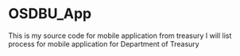 # OSDBU_App
This is my source code for mobile application from treasury
I will list process for mobile application for Department of Treasury
